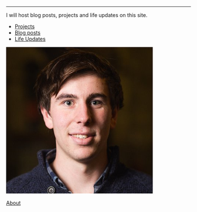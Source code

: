 
***

I will host blog posts, projects and life updates on this site.

* [Projects](_projects/Nature-based-Solutions.md)
* [Blog posts](2020-03-12-first-post.md)
* [Life Updates]()

![alt text](profile.jpg)

[About](about.md)
